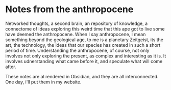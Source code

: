 # Notes from the anthropocene

Networked thoughts, a second brain, an repository of knowledge, a connectome of ideas exploring this weird time that this ape got to live some have deemed the anthropocene. When I say anthropocene, I mean something beyond the geological age, to me is a planetary Zeitgeist, its the art, the technology, the ideas that our species has created in such a short period of time. Understanding the anthropocene, of course, not only involves not only exploring the present, as complex and interesting as it is. It involves udnerstanding what came before it, and speculate what will come after.

These notes are al rendered in Obsidian, and they are all interconnected. One day, i'll put them in my website.
